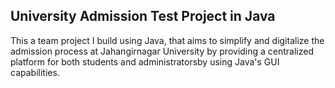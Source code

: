 ## University Admission Test Project in Java

This a team project I build using Java, that aims to simplify and digitalize 
the admission process at Jahangirnagar University by providing a centralized 
platform for both students and administratorsby using Java's GUI capabilities.


